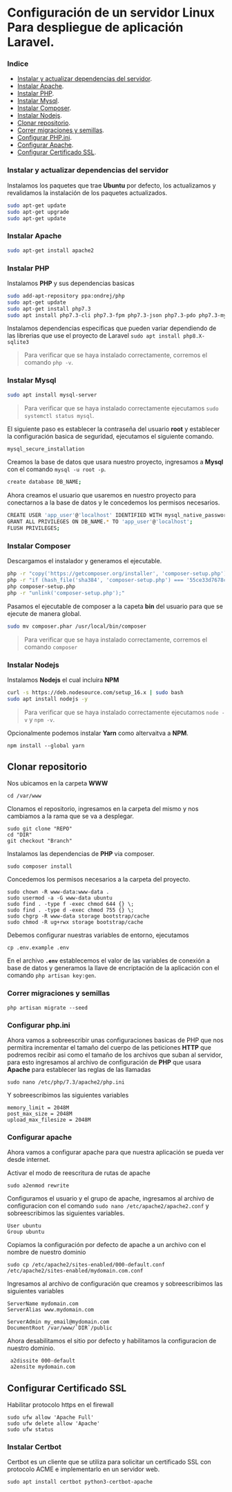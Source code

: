 # Configuración de un servidor Linux Para despliegue de aplicación Laravel.

### Indice

* [Instalar y actualizar dependencias del servidor](#instalar-y-actualizar-dependencias-del-servidor).
* [Instalar Apache](#instalar-apache).
* [Instalar PHP](#instalar-php).
* [Instalar Mysql](#instalar-mysql).
* [Instalar Composer](#instalar-composer).
* [Instalar Nodejs](#instalar-nodejs).
* [Clonar repositorio](#clonar-repositorio).
* [Correr migraciones y semillas](#correr-migraciones-y-semillas).
* [Configurar PHP.ini](#configurarphpini).
* [Configurar Apache](#configurar-apache).
* [Configurar Certificado SSL](#configurar-certificado-ssl).

### Instalar y actualizar dependencias del servidor
Instalamos los paquetes que trae **Ubuntu** por defecto, los actualizamos y revalidamos la instalación de los paquetes actualizados.
```sh
sudo apt-get update
sudo apt-get upgrade
sudo apt-get update
```
### Instalar Apache
```sh
sudo apt-get install apache2
```

### Instalar PHP
Instalamos **PHP** y sus dependencias basicas
```sh
sudo add-apt-repository ppa:ondrej/php
sudo apt-get update
sudo apt-get install php7.3
sudo apt install php7.3-cli php7.3-fpm php7.3-json php7.3-pdo php7.3-mysql php7.3-zip php7.3-gd  php7.3-mbstring php7.3-curl php7.3-xml php7.3-bcmath php7.3-json
```
Instalamos dependencias especificas que pueden variar dependiendo de las librerias que use el proyecto de Laravel `sudo apt install php8.X-sqlite3 `

> Para verificar que se haya instalado correctamente, corremos el comando `php -v`.

### Instalar Mysql
```sh
sudo apt install mysql-server
```
> Para verificar que se haya instalado correctamente ejecutamos `sudo systemctl status mysql`.

El siguiente paso es establecer la contraseña del usuario **root** y establecer la configuración basica de seguridad, ejecutamos el siguiente comando.
```sh
mysql_secure_installation
```

Creamos la base de datos que usara nuestro proyecto, ingresamos a **Mysql** con el comando `mysql -u root -p`.
```sh
create database DB_NAME;
```

Ahora creamos el usuario que usaremos en nuestro proyecto para conectarnos a la base de datos y le concedemos los permisos necesarios.
```sh
CREATE USER 'app_user'@'localhost' IDENTIFIED WITH mysql_native_password BY '*****';
GRANT ALL PRIVILEGES ON DB_NAME.* TO 'app_user'@'localhost';
FLUSH PRIVILEGES;
```

### Instalar Composer
Descargamos el instalador y generamos el ejecutable.
```sh
php -r "copy('https://getcomposer.org/installer', 'composer-setup.php');"
php -r "if (hash_file('sha384', 'composer-setup.php') === '55ce33d7678c5a611085589f1f3ddf8b3c52d662cd01d4ba75c0ee0459970c2200a51f492d557530c71c15d8dba01eae') { echo 'Installer verified'; } else { echo 'Installer corrupt'; unlink('composer-setup.php'); } echo PHP_EOL;"
php composer-setup.php
php -r "unlink('composer-setup.php');"
```
Pasamos el ejecutable de composer a la capeta **bin** del usuario para que se ejecute de manera global.
```sh
sudo mv composer.phar /usr/local/bin/composer
```

> Para verificar que se haya instalado correctamente, corremos el comando `composer`

### Instalar Nodejs
Instalamos **Nodejs** el cual incluira **NPM**
```sh
curl -s https://deb.nodesource.com/setup_16.x | sudo bash
sudo apt install nodejs -y
```

> Para verificar que se haya instalado correctamente ejecutamos `node -v` y `npm -v`.

Opcionalmente podemos instalar **Yarn** como altervaitva a **NPM**.
```
npm install --global yarn
```

## Clonar repositorio
Nos ubicamos en la carpeta **WWW**
```
cd /var/www
```

Clonamos el repositorio, ingresamos en la carpeta del mismo y nos cambiamos a la rama que se va a desplegar.
```
sudo git clone "REPO"
cd "DIR"
git checkout "Branch"
```

Instalamos las dependencias de **PHP** via composer.
```
sudo composer install
```

Concedemos los permisos necesarios a la carpeta del proyecto.
```
sudo chown -R www-data:www-data .
sudo usermod -a -G www-data ubuntu
sudo find . -type f -exec chmod 644 {} \;
sudo find . -type d -exec chmod 755 {} \;
sudo chgrp -R www-data storage bootstrap/cache
sudo chmod -R ug+rwx storage bootstrap/cache
```

Debemos configurar nuestras variables de entorno, ejecutamos 
```
cp .env.example .env
```
En el archivo **`.env`** establecemos el valor de las variables de conexión a base de datos y generamos la llave de encriptación de la aplicación con el comando `php artisan key:gen`.
 
### Correr migraciones y semillas
```
php artisan migrate --seed
```
 
### Configurar php.ini
Ahora vamos a sobreescribir unas configuraciones basicas de PHP que nos permitira incrementar el tamaño del cuerpo de las peticiones **HTTP** que podremos recibir asi como el tamaño de los archivos que suban al servidor, para esto ingresamos al archivo de configuración de **PHP** que usara **Apache** para establecer las reglas de las llamadas

```
sudo nano /etc/php/7.3/apache2/php.ini
```

Y sobreescribimos las siguientes variables

```
memory_limit = 2048M
post_max_size = 2048M
upload_max_filesize = 2048M
```
### Configurar apache
Ahora vamos a configurar apache para que nuestra aplicación se pueda ver desde internet.

Activar el modo de reescritura de rutas de apache
```
sudo a2enmod rewrite
```

Configuramos el usuario y el grupo de apache, ingresamos al archivo de configuracion con el comando `sudo nano /etc/apache2/apache2.conf` y sobreescribimos las siguientes variables.

```
User ubuntu
Group ubuntu
```

Copiamos la configuración por defecto de apache a un archivo con el nombre de nuestro dominio
```
sudo cp /etc/apache2/sites-enabled/000-default.conf /etc/apache2/sites-enabled/mydomain.com.conf
```

Ingresamos al archivo de configuración que creamos y sobreescribimos las siguientes variables

```
ServerName mydomain.com
ServerAlias www.mydomain.com

ServerAdmin my_email@mydomain.com
DocumentRoot /var/www/`DIR`/public
```

Ahora desabilitamos el sitio por defecto y habilitamos la configuracion de nuestro dominio.
```
 a2dissite 000-default
 a2ensite mydomain.com
```

## Configurar Certificado SSL

Habilitar protocolo https en el firewall
```
sudo ufw allow 'Apache Full'
sudo ufw delete allow 'Apache'
sudo ufw status
```

### Instalar Certbot
Certbot es un cliente que se utiliza para solicitar un certificado SSL con protocolo ACME e implementarlo en un servidor web.

```
sudo apt install certbot python3-certbot-apache
```











